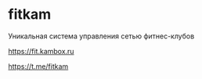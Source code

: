 # fitkam
Уникальная система управления сетью фитнес-клубов

https://fit.kambox.ru

https://t.me/fitkam
